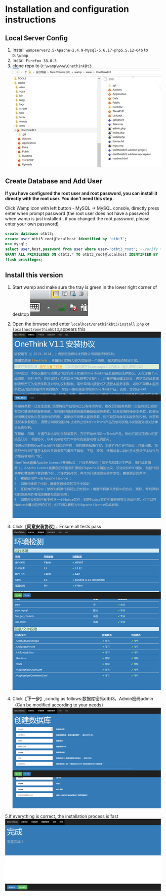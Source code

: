 # Installation and configuration instructions
## Local Server Config
1. Install `wampserver2.5-Apache-2.4.9-Mysql-5.6.17-php5.5.12-64b` to `D:\wamp`
2. Install `Firefox 38.0.5`
3. clone repo to `D:\wamp\www\OnethinkBt3`
![s](./docs/local_server_config.png)
## Create Database and Add User 

**If you have configured the root user and root password, you can install it directly with the root user. You don't need this step.**

Click Wamp icon with left button - MySQL -> MySQL console, directly press enter when prompt password (the root user does not have a password when wamp is just installed , if you changed the root password, please enter your own password)
```sql
create database otbt3;
create user otbt3_root@localhost identified by 'otbt3';
use mysql;
select user,host,password from user where user='otbt3_root'; --Verify that the user was created successfully
GRANT ALL PRIVILEGES ON otbt3.* TO otbt3_root@localhost IDENTIFIED BY 'otbt3' WITH GRANT OPTION;
flush privileges;
```
## Install this version
1. Start wamp and make sure the tray is green in the lower right corner of desktop
![icon](./docs/status.png)
1. Open the browser and enter `localhost/onethinkbt3/install.php` or `localhost/onethinkbt3`,appears this
![step1](./docs/setup1.png)
 
3. Click【**同意安装协议**】，Ensure all tests pass
![step2](./docs/setup2.png)
 
4)	Click【**下一步**】,condig as follows:数据库密码otbt3，Admin密码admin（Can be modified according to your needs）
![step3](./docs/setup3.png)

5.If everything is correct, the installation process is fast
![step4](./docs/setup4.png)
 
